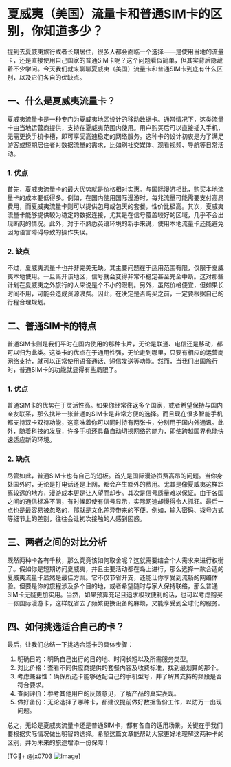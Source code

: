# 夏威夷（美国）流量卡和普通SIM卡的区别，你知道多少？

提到去夏威夷旅行或者长期居住，很多人都会面临一个选择——是使用当地的流量卡，还是直接使用自己国家的普通SIM卡呢？这个问题看似简单，但其实背后隐藏着不少学问。今天我们就来聊聊夏威夷（美国）流量卡和普通SIM卡到底有什么区别，以及它们各自的优缺点。

## 一、什么是夏威夷流量卡？

夏威夷流量卡是一种专门为夏威夷地区设计的移动数据卡。通常情况下，这类流量卡由当地运营商提供，支持在夏威夷范围内使用。用户购买后可以直接插入手机，无需更换手机卡槽，即可享受高速稳定的网络服务。这种卡的设计初衷是为了满足游客或短期居住者对数据流量的需求，比如刷社交媒体、观看视频、导航等日常活动。

### 1. **优点**
首先，夏威夷流量卡的最大优势就是价格相对实惠。与国际漫游相比，购买本地流量卡的成本要低得多。例如，在国内使用国际漫游时，每兆流量可能需要支付高昂费用，而夏威夷流量卡则可以提供包月或包天的套餐，性价比极高。其次，夏威夷流量卡能够提供较为稳定的数据连接，尤其是在信号覆盖较好的区域，几乎不会出现断网的情况。此外，对于不熟悉英语环境的新手来说，使用本地流量卡还能避免因为语言障碍导致的操作失误。

### 2. **缺点**
不过，夏威夷流量卡也并非完美无缺。其主要问题在于适用范围有限，仅限于夏威夷本地使用。一旦离开该地区，信号就会变得非常不稳定甚至完全中断。这对那些计划在夏威夷之外旅行的人来说是个不小的限制。另外，虽然价格便宜，但如果长时间不用，可能会造成资源浪费。因此，在决定是否购买之前，一定要根据自己的行程合理规划。

## 二、普通SIM卡的特点

普通SIM卡则是我们平时在国内使用的那种卡片，无论是联通、电信还是移动，都可以归为此类。这类卡的优点在于通用性强，无论走到哪里，只要有相应的运营商网络支持，就可以正常使用语音通话、短信发送等功能。然而，当我们出国旅行时，普通SIM卡的功能就显得有些局限了。

### 1. **优点**
普通SIM卡的优势在于灵活性高。如果你经常往返多个国家，或者希望保持与国内亲友联系，那么携带一张普通的SIM卡是非常方便的选择。而且现在很多智能手机都支持双卡双待功能，这意味着你可以同时持有两张卡，分别用于国内外通讯。此外，随着科技的发展，许多手机还具备自动切换网络的能力，即使跨越国界也能快速适应新的环境。

### 2. **缺点**
尽管如此，普通SIM卡也有自己的短板。首先是国际漫游资费高昂的问题。当你身处国外时，无论是打电话还是上网，都会产生额外的费用。尤其是像夏威夷这样距离较远的地方，漫游成本更是让人望而却步。其次是信号质量难以保证。由于各国之间的通信标准不同，有时候即使有信号显示，实际网速却慢得令人抓狂。最后一点也是最容易被忽略的，那就是文化差异带来的不便。例如，输入密码、拨号方式等细节上的差别，往往会让初次接触的人感到困惑。

## 三、两者之间的对比分析

既然两种卡各有千秋，那么究竟该如何取舍呢？这就需要结合个人需求来进行权衡了。假如你是短期访问夏威夷，并且主要活动都在岛上进行，那么选择一款合适的夏威夷流量卡显然是最佳方案。它不仅节省开支，还能让你享受到流畅的网络体验。但要是你的旅程涉及多个目的地，或者希望随时与家人保持联络，那么普通SIM卡无疑更加实用。当然，如果预算充足且追求极致便利的话，也可以考虑购买一张国际漫游卡，这样既省去了频繁更换设备的麻烦，又能享受到全球化的服务。

## 四、如何挑选适合自己的卡？

最后，让我们总结一下挑选合适卡的具体步骤：

1. 明确目的：明确自己出行的目的地、时间长短以及所需服务类型。
2. 对比价格：查看不同供应商提供的套餐内容及收费标准，找到最划算的那个。
3. 考虑兼容性：确保所选卡能够适配自己的手机型号，并了解其支持的频段是否符合要求。
4. 查阅评价：参考其他用户的反馈意见，了解产品的真实表现。
5. 做好备份：无论选择了哪种卡，都建议提前做好数据备份工作，以防万一出现问题。

总之，无论是夏威夷流量卡还是普通SIM卡，都有各自的适用场景。关键在于我们要根据实际情况做出明智的选择。希望这篇文章能帮助大家更好地理解这两种卡的区别，并为未来的旅途增添一份保障！

[TG💪+ @jx0703 ![Image](https://github.com/user-attachments/assets/dbca1d08-cadb-493c-b0ec-ad6f7a83f270)]